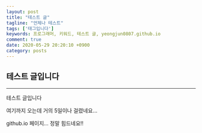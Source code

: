 ```yaml
---
layout: post
title: "테스트 글"
tagline: "언제나 테스트"
tags: ['태그입니다']
keywords: 프로그래머, 키워드, 테스트 글, yeongjun0807.github.io
comment: true
date: 2020-05-29 20:20:10 +0900
category: posts
---
```


## 테스트 글입니다 ##
----------
테스트 글입니다

여기까지 오는데 거의 5일이나 걸렸네요...

github.io 페이지... 정말 힘드네요!!
